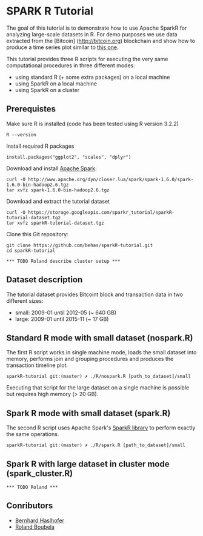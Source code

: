 # SPARK R Tutorial

The goal of this tutorial is to demonstrate how to use Apache SparkR for analyzing large-scale datasets in R. For demo purposes we use data extracted from the [Bitcoin] (http://bitcoin.org) blockchain and show how to produce a time series plot similar to [this one](https://blockchain.info/charts/n-transactions?showDataPoints=false&timespan=all&show_header=true&daysAverageString=7&scale=0&address=).

This tutorial provides three R scripts for executing the very same computational procedures in three different modes:

* using standard R (+ some extra packages) on a local machine
* using SparkR on a local machine
* using SparkR on a cluster

## Prerequistes

Make sure R is installed (code has been tested using R version 3.2.2)

    R --version
    
Install required R packages

    install.packages("ggplot2", "scales", "dplyr")
    
Download and install [Apache Spark](http://spark.apache.org):
    
    curl -O http://www.apache.org/dyn/closer.lua/spark/spark-1.6.0/spark-1.6.0-bin-hadoop2.6.tgz
    tar xvfz spark-1.6.0-bin-hadoop2.6.tgz

Download and extract the tutorial dataset

    curl -O https://storage.googleapis.com/sparkr_tutorial/sparkR-tutorial-dataset.tgz
    tar xvfz sparkR-tutorial-dataset.tgz
    
Clone this Git repository:

    git clone https://github.com/behas/sparkR-tutorial.git
    cd sparkR-tutorial
    
    *** TODO Roland describe cluster setup ***
    
## Dataset description

The tutorial dataset provides Bitcoint block and transaction data in two different sizes:

* small: 2009-01 until 2012-05 (~ 640 GB)
* large: 2009-01 until 2015-11 (~ 17 GB)

## Standard R mode with small dataset (nospark.R)

The first R script works in single machine mode, loads the small dataset into memory, performs join and grouping procedures and produces the transaction timeline plot.

    sparkR-tutorial git:(master) ✗ ./R/nospark.R [path_to_dataset]/small
    
Executing that script for the large dataset on a single machine is possible but requires high memory (> 20 GB).

## Spark R mode with small dataset (spark.R)

The second R script uses Apache Spark's [SparkR library](https://spark.apache.org/docs/1.6.0/sparkr.html) to perform exactly the same operations.

    sparkR-tutorial git:(master) ✗ ./R/spark.R [path_to_dataset]/small

## Spark R with large dataset in cluster mode (spark_cluster.R)

    *** TODO Roland ***

## Conributors

* [Bernhard Haslhofer](http://bernhardhaslhofer.info)
* [Roland Boubela](http://cluster.meduniwien.ac.at/index.php?id=4033&pers_id=472)
    